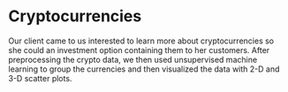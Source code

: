 # Cryptocurrencies

Our client came to us interested to learn more about cryptocurrencies so she could an investment option containing them to her customers.  After preprocessing the crypto data, we then used unsupervised machine learning to group the currencies and then visualized the data with 2-D and 3-D scatter plots.

